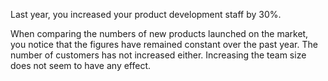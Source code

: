 Last year, you increased your product development staff by 30%.

When comparing the numbers of new products launched on the market, you notice that the figures have remained constant over the past year. The number of customers has not increased either. Increasing the team size does not seem to have any effect.
